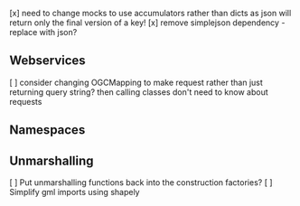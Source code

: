 [x] need to change mocks to use accumulators rather than dicts as json will return only the final version of a key!
[x] remove simplejson dependency - replace with json?

## Webservices

[ ] consider changing OGCMapping to make request rather than just returning query string? then calling classes don't need to know about requests

## Namespaces


## Unmarshalling

[ ] Put unmarshalling functions back into the construction factories?
[ ] Simplify gml imports using shapely
